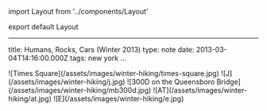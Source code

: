 import Layout from '../components/Layout'

export default Layout

---

title: Humans, Rocks, Cars (Winter 2013)
type: note
date: 2013-03-04T14:16:00.000Z
tags: new york
...

<div>
![Times Square](/assets/images/winter-hiking/times-square.jpg)
![J](/assets/images/winter-hiking/j.jpg)
![300D on the Queensboro Bridge](/assets/images/winter-hiking/mb300d.jpg)
![AT](/assets/images/winter-hiking/at.jpg)
![E](/assets/images/winter-hiking/e.jpg)
</div>
